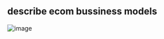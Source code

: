 ## describe ecom bussiness models

![image](https://github.com/pritamhazra21/ecom/assets/75198912/ce6dea28-64d7-4c5f-b67f-4e6e62ce4c60)
